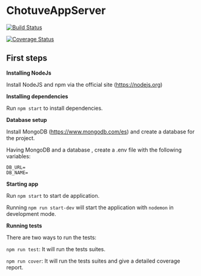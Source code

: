 # ChotuveAppServer

[![Build Status](https://travis-ci.org/ChutuveG3/ChotuveAppServer.svg?branch=develop)](https://travis-ci.org/ChutuveG3/ChotuveAppServer)

[![Coverage Status](https://coveralls.io/repos/github/ChutuveG3/ChotuveAppServer/badge.svg?branch=add-coveralls-2)](https://coveralls.io/github/ChutuveG3/ChotuveAppServer?branch=add-coveralls-2)

## First steps

**Installing NodeJs** 

Install NodeJS and npm via the official site (https://nodejs.org)

**Installing dependencies**

Run `npm start` to install dependencies.

**Database setup**

Install MongoDB (https://www.mongodb.com/es) and create a database for the project.

Having MongoDB and a database , create a .env file with the following variables:

```
DB_URL=
DB_NAME=
```

**Starting app**

Run `npm start` to start de application.

Running `npm run start-dev` will start the application with `nodemon` in development mode.

**Running tests**

There are two ways to run the tests:

`npm run test`: It will run the tests suites.

`npm run cover`: It will run the tests suites and give a detailed coverage report.